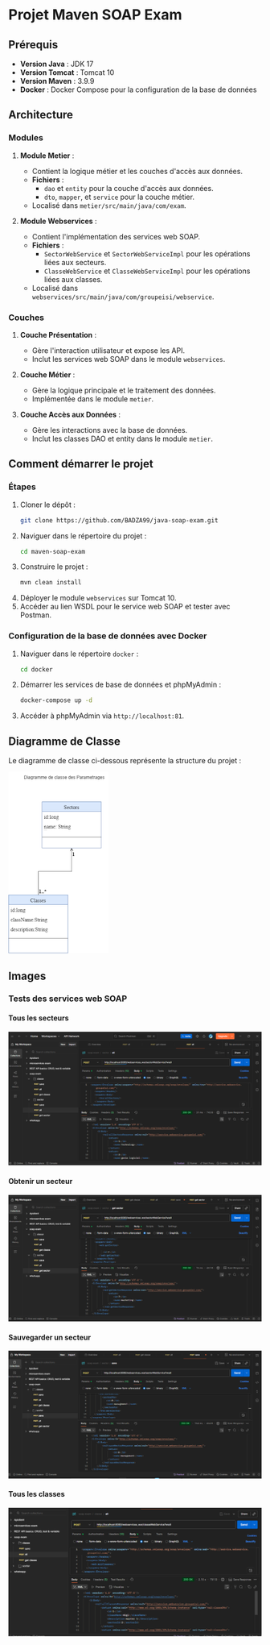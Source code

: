 # Projet Maven SOAP Exam

## Prérequis
- **Version Java** : JDK 17
- **Version Tomcat** : Tomcat 10
- **Version Maven** : 3.9.9
- **Docker** : Docker Compose pour la configuration de la base de données

## Architecture

### Modules
1. **Module Metier** :
   - Contient la logique métier et les couches d'accès aux données.
   - **Fichiers** :
     - `dao` et `entity` pour la couche d'accès aux données.
     - `dto`, `mapper`, et `service` pour la couche métier.
   - Localisé dans `metier/src/main/java/com/exam`.

2. **Module Webservices** :
   - Contient l'implémentation des services web SOAP.
   - **Fichiers** :
     - `SectorWebService` et `SectorWebServiceImpl` pour les opérations liées aux secteurs.
     - `ClasseWebService` et `ClasseWebServiceImpl` pour les opérations liées aux classes.
   - Localisé dans `webservices/src/main/java/com/groupeisi/webservice`.

### Couches
1. **Couche Présentation** :
   - Gère l'interaction utilisateur et expose les API.
   - Inclut les services web SOAP dans le module `webservices`.

2. **Couche Métier** :
   - Gère la logique principale et le traitement des données.
   - Implémentée dans le module `metier`.

3. **Couche Accès aux Données** :
   - Gère les interactions avec la base de données.
   - Inclut les classes DAO et entity dans le module `metier`.

## Comment démarrer le projet

### Étapes
1. Cloner le dépôt :
   ```bash
   git clone https://github.com/BADZA99/java-soap-exam.git
   ```
2. Naviguer dans le répertoire du projet :
   ```bash
   cd maven-soap-exam
   ```
3. Construire le projet :
   ```bash
   mvn clean install
   ```
4. Déployer le module `webservices` sur Tomcat 10.
5. Accéder au lien WSDL pour le service web SOAP et tester avec Postman.

### Configuration de la base de données avec Docker
1. Naviguer dans le répertoire `docker` :
   ```bash
   cd docker
   ```
2. Démarrer les services de base de données et phpMyAdmin :
   ```bash
   docker-compose up -d
   ```
3. Accéder à phpMyAdmin via `http://localhost:81`.

## Diagramme de Classe
Le diagramme de classe ci-dessous représente la structure du projet :

![Diagramme de Classe](DiagrammeDeClasse.png)

## Images
### Tests des services web SOAP
#### Tous les secteurs
![Tous les secteurs](images/all%20sectors.png)
#### Obtenir un secteur
![Obtenir un secteur](images/get%20sector%20.png)
#### Sauvegarder un secteur
![Sauvegarder un secteur](images/save%20sector.png)
#### Tous les classes
![Tous les classes](images/all%20classes.png)


  ```


